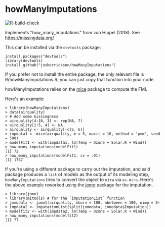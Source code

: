 # howManyImputations
[![R-build-check](https://github.com/josherrickson/howManyImputations/workflows/R-build-check/badge.svg)](https://github.com/josherrickson/howManyImputations/actions)

Implements "how_many_imputations" from von Hippel (2018). See
https://missingdata.org/

This can be installed via the `devtools` package:

```
install.packages("devtools")
library(devtools)
install_github("josherrickson/howManyImputations")
```

If you prefer not to install the entire package, the only relevant file is
R/howManyImputations.R; you can just copy that function into your code.

howManyImputations relies on the
[mice](https://cran.r-project.org/web/packages/mice/index.html) package to
compute the FMI.

Here's an example:

```{r}
> library(howManyImputations)
> data(airquality)
> # Add some missingness
> airquality[4:10, 3] <- rep(NA, 7)
> airquality[1:5, 4] <- NA
> airquality <- airquality[-c(5, 6)]
> impdata1 <- mice(airquality, m = 5, maxit = 10, method = 'pmm', seed = 500)
> modelFit1 <- with(impdata1, lm(Temp ~ Ozone + Solar.R + Wind))
> how_many_imputations(modelFit1)
[1] 72
> how_many_imputations(modelFit1, cv = .01)
[1] 1767
```

If you're using a different package to carry out the imputation, and said
package produces a `list` of models as the output of its modeling step,
`howManyImputations` tries to convert the object to `mira` via `as.mira`. Here's
the above example reworked using the
[jomo](https://cran.r-project.org/web/packages/jomo/index.html) package for the
imputation.


```{r}
> library(jomo)
> library(mitools) # for the `imputationList` function
> jomodata <- jomo1(airquality, nburn = 100, nbetween = 100, nimp = 5)
> impdata2 <- imputationList(split(jomodata, jomodata$Imputation))
> modelfit2 <- with(impdata2, lm(Temp ~ Ozone + Solar.R + Wind))
> how_many_imputations(modelfit2)
[1] 77
```
